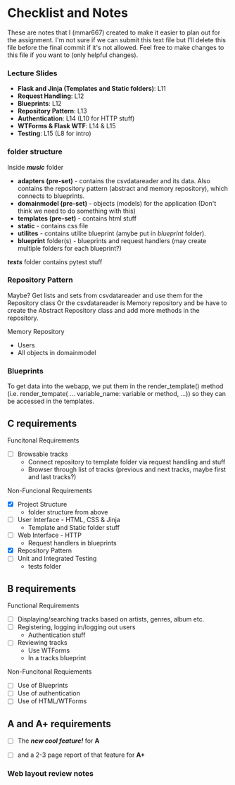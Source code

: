 # Checklist and Notes

These are notes that I (mmar667) created to make it easier to plan out for the assignment. I'm not sure if we can submit this text file but I'll delete this file before the final commit if it's not allowed. Feel free to make changes to this file if you want to (only helpful changes).

### Lecture Slides
- **Flask and Jinja (Templates and Static folders)**: L11
- **Request Handling**: L12
- **Blueprints**: L12
- **Repository Pattern**: L13
- **Authentication**: L14 (L10 for HTTP stuff)
- **WTForms & Flask WTF**: L14 & L15
- **Testing**: L15 (L8 for intro)

### folder structure

Inside ***music*** folder
- **adapters (pre-set)** - contains the csvdatareader and its data. Also contains the repository pattern (abstract and memory repository), which connects to blueprints.
- **domainmodel (pre-set)** - objects (models) for the application (Don't think we need to do something with this)
- **templates (pre-set)** - contains html stuff
- **static** - contains css file
- **utilites** - contains utilite blueprint (amybe put in *blueprint* folder).
- **blueprint** folder(s) - blueprints and request handlers (may create multiple folders for each blueprint?)

 ***tests*** folder contains pytest stuff

### Repository Pattern

Maybe? Get lists and sets from csvdatareader and use them for the Repository class
Or the csvdatareader is Memory repository and be have to create the Abstract Repository class and add more methods in the repository.

Memory Repository
- Users
- All objects in domainmodel

### Blueprints

To get data into the webapp, we put them in the render_template() method (i.e. render_tempate( ... variable_name: variable or method, ...)) so they can be accessed in the templates.

## C requirements

Funcitonal Requirements
- [ ] Browsable tracks
    - Connect repository to template folder via request handling and stuff
    - Browser through list of tracks (previous and next tracks, maybe first and last tracks?)

Non-Funcional Requirements
- [x] Project Structure
    - folder structure from above
- [ ] User Interface - HTML, CSS & Jinja
    - Template and Static folder stuff
- [ ] Web Interface - HTTP
    - Request handlers in blueprints
- [x] Repository Pattern
- [ ] Unit and Integrated Testing
    - tests folder

## B requirements

Functional Requirements
- [ ] Displaying/searching tracks based on artists, genres, album etc. 
- [ ] Registering, logging in/logging out users
    - Authentication stuff
- [ ] Reviewing tracks
    - Use WTForms
    - In a tracks blueprint

Non-Funcitonal Requiements
- [ ] Use of Blueprints
- [ ] Use of authentication
- [ ] Use of HTML/WTForms

## A and A+ requirements

- [ ] The ***new cool feature!*** for **A**

- [ ] and a 2-3 page report of that feature for **A+**


### Web layout review notes

<!--
- Top Tracks and Album look different (Track horizontal, Albums vertical)?
    - For space for the main content block
    - Maybe put them on same bar?
- The links are alright. You can have a blueprint/page for Home, blueprint/page for Authentication, combining the register, login, and logout, a blueprint/page for browsing tracks and albums (maybe two blueprints for each). Since you have a liked tracks link, maybe we should have a profile page (that could be our *cool feature* if that counts) containing reviews and liked tracks.
    - So blueprint for Home, Tracks/Album Browsing (maybe two blueprints?), Authentication, Profile?
- Should be actually browser for album since that wasn't in the requirements?
- Needs a main content block
- Other than that, good job with the layout!
-->
